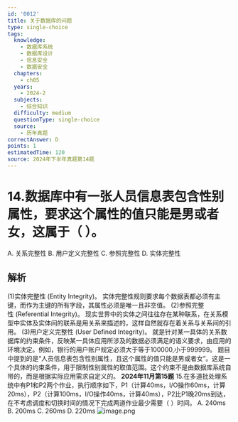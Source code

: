 ```yaml
---
id: '0012'
title: 关于数据库的问题
type: single-choice
tags:
  knowledge:
    - 数据库系统
    - 数据库设计
    - 信息安全
    - 数据安全
  chapters:
    - ch05
  years:
    - 2024-2
  subjects:
    - 综合知识
  difficulty: medium
  questionType: single-choice
  source:
    - 历年真题
correctAnswer: D
points: 1
estimatedTime: 120
source: 2024年下半年真题第14题
---
```

# 14.数据库中有一张人员信息表包含性别属性，要求这个属性的值只能是男或者女，这属于（ ）。

A. 关系完整性
B. 用户定义完整性
C. 参照完整性
D. 实体完整性

## 解析

(1)实体完整性 (Entity Integrity)。 实体完整性规则要求每个数据表都必须有主键，而作为主键的所有字段，其属性必须是唯一且非空值。
(2)参照完整性 (Referential Integrity)。 现实世界中的实体之间往往存在某种联系，在关系模型中实体及实体间的联系是用关系来描述的，这样自然就存在着关系与关系间的引用。
(3)用户定义完整性 (User Defined Integrity)。 就是针对某一具体的关系数据库的约束条件，反映某一具体应用所涉及的数据必须满足的语义要求，由应用的环境决定。例如，银行的用户账户规定必须大于等于100000,小于999999。
题目中提到的是“人员信息表包含性别属性，且这个属性的值只能是男或者女”。这是一个具体的约束条件，用于限制性别属性的取值范围。这个约束不是由数据库系统自带的，而是根据实际应用需求自定义的。
**2024年11月第15题**
15.在多道批处理系统中有P1和P2两个作业，执行顺序如下，P1（计算40ms，I/O操作60ms，计算20ms），P2（计算100ms，I/O操作40ms，计算40ms），P2比P1晚20ms到达，在不考虑调度和切换时间的情况下完成两道作业最少需要（ ）时间。
A. 240ms
B. 200ms
C. 260ms
D. 220ms
![image.png](https://alidocs.oss-cn-zhangjiakou.aliyuncs.com/res/8oLl952owjMJ4lap/img/c056138f-6ac8-406b-ac06-4193d1958727.png)
